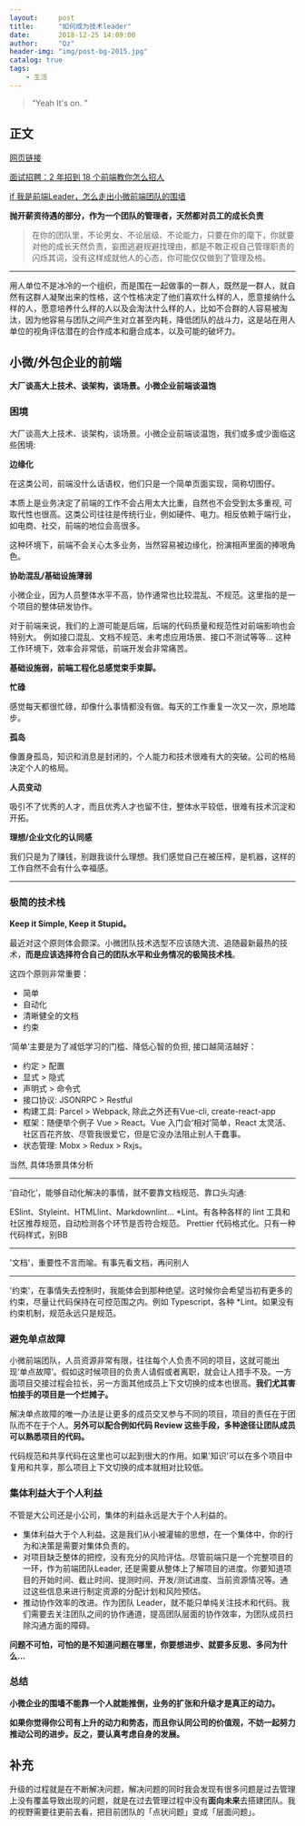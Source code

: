 ```yaml
---
layout:     post
title:      "如何成为技术leader"
date:       2018-12-25 14:09:00
author:     "Qz"
header-img: "img/post-bg-2015.jpg"
catalog: true
tags:
    - 生活
---
```


> “Yeah It's on. ”


## 正文
[网页链接](http://blog.sina.com.cn/s/blog_8f9ccaaf0102wdku.html)




[面试招聘：2 年招到 18 个前端教你怎么招人](https://juejin.im/post/5d6f54e9f265da03f66ddf65?utm_source=gold_browser_extension)


[if 我是前端Leader，怎么走出小微前端团队的围墙](https://juejin.im/post/5dd55512f265da47a807cc06)




**抛开薪资待遇的部分，作为一个团队的管理者，天然都对员工的成长负责**



>在你的团队里，不论男女、不论层级、不论能力，只要在你的麾下，你就要对他的成长天然负责，妄图逃避规避找理由，都是不敢正视自己管理职责的闪烁其词，没有这样成就他人的心态，你可能仅仅做到了管理及格。



-------------------


用人单位不是冰冷的一个组织，而是围在一起做事的一群人，既然是一群人，就自然有这群人凝聚出来的性格，这个性格决定了他们喜欢什么样的人，愿意接纳什么样的人，愿意培养什么样的人以及会淘汰什么样的人，比如不合群的人容易被淘汰，因为他容易与团队之间产生对立甚至内耗，降低团队的战斗力，这是站在用人单位的视角评估潜在的合作成本和磨合成本，以及可能的破坏力。




## 小微/外包企业的前端


**大厂谈高大上技术、谈架构，谈场景。小微企业前端谈温饱**


### 困境

大厂谈高大上技术、谈架构，谈场景。小微企业前端谈温饱，我们或多或少面临这些困境:


**边缘化**


在这类公司，前端没什么话语权，他们只是一个简单页面实现，简称切图仔。

本质上是业务决定了前端的工作不会占用太大比重，自然也不会受到太多重视, 可取代性也很高。这类公司往往是传统行业，例如硬件、电力。相反依赖于端行业，如电商、社交，前端的地位会高很多。


这种环境下，前端不会关心太多业务，当然容易被边缘化，扮演相声里面的捧哏角色。





**协助混乱/基础设施薄弱**

小微企业，因为人员整体水平不高，协作通常也比较混乱、不规范。这里指的是一个项目的整体研发协作。



对于前端来说，我们的上游可能是后端，后端的代码质量和规范性对前端影响也会特别大。 例如接口混乱、文档不规范、未考虑应用场景、接口不测试等等... 这种工作环境下，效率会非常低，前端开发会非常痛苦。



**基础设施弱，前端工程化总感觉束手束脚。**



**忙碌**


感觉每天都很忙碌，却像什么事情都没有做。每天的工作重复一次又一次，原地踏步。




**孤岛**

像置身孤岛，知识和消息是封闭的，个人能力和技术很难有大的突破。公司的格局决定个人的格局。

**人员变动**

吸引不了优秀的人才，而且优秀人才也留不住，整体水平较低，很难有技术沉淀和开拓。

**理想/企业文化的认同感**

我们只是为了赚钱，别跟我谈什么理想。我们感觉自己在被压榨，是机器，这样的工作自然不会有什么幸福感。


----


### 极简的技术栈

**Keep it Simple, Keep it Stupid。**


最近对这个原则体会颇深。小微团队技术选型不应该随大流、追随最新最热的技术，**而是应该选择符合自己的团队水平和业务情况的极简技术栈**。


这四个原则非常重要：

* 简单
* 自动化
* 清晰健全的文档
* 约束


‘简单’主要是为了减低学习的门槛、降低心智的负担, 接口越简洁越好：

* 约定 > 配置
* 显式 > 隐式
* 声明式 > 命令式
* 接口协议: JSONRPC > Restful
* 构建工具: Parcel > Webpack, 除此之外还有Vue-cli, create-react-app
* 框架：随便举个例子 Vue > React。Vue 入门会‘相对’简单，React 太灵活、社区百花齐放、尽管我很爱它，但是它没办法阻止别人干蠢事。
* 状态管理: Mobx > Redux > Rxjs。

当然, 具体场景具体分析


----

‘自动化’，能够自动化解决的事情，就不要靠文档规范、靠口头沟通:

ESlint、Styleint、HTMLlint、Markdownlint... *Lint。有各种各样的 lint 工具和社区推荐规范，自动检测各个环节是否符合规范。
Prettier 代码格式化。只有一种代码样式，别BB


-----

'文档'，重要性不言而喻。有事先看文档，再问别人


-----

'约束'，在事情失去控制时，我能体会到那种绝望。这时候你会希望当初有更多的约束，尽量让代码保持在可控范围之内。例如 Typescript，各种 *Lint。如果没有约束机制，规范永远只是规范。



### 避免单点故障


小微前端团队，人员资源非常有限，往往每个人负责不同的项目，这就可能出现‘单点故障’。假如这时候项目的负责人请假或者离职，就会让人措手不及。一方面项目交接过程会拉长，另一方面其他成员上下文切换的成本也很高。**我们尤其害怕接手的项目是一个烂摊子。**



解决单点故障的唯一办法是让更多的成员交叉参与不同的项目，项目的责任在于团队而不在于个人。**另外可以配合例如代码 Review 这些手段，多种途径让团队成员可以熟悉项目的代码。**


代码规范和共享代码在这里也可以起到很大的作用。如果'知识'可以在多个项目中复用和共享，那么项目上下文切换的成本就相对比较低。


### 集体利益大于个人利益

不管是大公司还是小公司，集体的利益永远是大于个人利益的。


* 集体利益大于个人利益。这是我们从小被灌输的思想，在一个集体中，你的行为和决策是需要对集体负责的。
* 对项目缺乏整体的把控，没有充分的风险评估。尽管前端只是一个完整项目的一环，作为前端团队Leader, 还是需要从整体上了解项目的进度。你要知道项目的开始时间、截止时间、提测时间、开发/测试进度、当前资源情况等。通过这些信息来进行制定资源的分配计划和风险预估。
* 推动协作效率的改进。作为团队 Leader，就不能只单纯关注技术和代码。我们需要去关注团队之间的协作通道，提高团队层面的协作效率，为团队成员扫除沟通方面的障碍。


**问题不可怕，可怕的是不知道问题在哪里，你要想进步、就要多反思、多问为什么...**


### 总结

**小微企业的围墙不能靠一个人就能推倒，业务的扩张和升级才是真正的动力。**


**如果你觉得你公司有上升的动力和势态，而且你认同公司的价值观，不妨一起努力推动公司的进步。反之，要认真考虑自身的发展。**


## 补充


升级的过程就是在不断解决问题，解决问题的同时我会发现有很多问题是过去管理上没有覆盖导致出现的问题，就是在过去管理过程中没有**面向未来**去搭建团队。我的视野需要往更前去看，把目前团队的「点状问题」变成「层面问题」。




































































